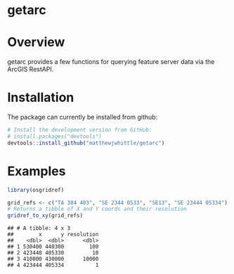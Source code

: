 
<!-- README.md is generated from README.Rmd. Please edit that file -->

# getarc

# Overview

getarc provides a few functions for querying feature server data via the
ArcGIS RestAPI.

# Installation

The package can currently be installed from github:

``` r
# Install the development version from GitHub:
# install.packages("devtools")
devtools::install_github("matthewjwhittle/getarc")
```

# Examples

``` r
library(osgridref)

grid_refs <- c("TA 304 403", "SE 2344 0533", "SE13", "SE 23444 05334")
# Returns a tibble of X and Y coords and their resolution
gridref_to_xy(grid_refs)
```

    ## # A tibble: 4 x 3
    ##        x      y resolution
    ##    <dbl>  <dbl>      <dbl>
    ## 1 530400 440300        100
    ## 2 423440 405330         10
    ## 3 410000 430000      10000
    ## 4 423444 405334          1
